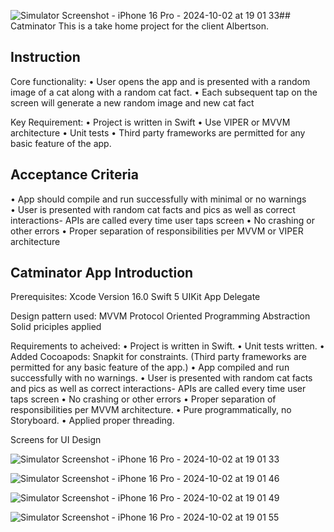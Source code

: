 ![Simulator Screenshot - iPhone 16 Pro - 2024-10-02 at 19 01 33](https://github.com/user-attachments/assets/bbbbe50b-eca1-4571-96d6-72353bc709a4)##  Catminator
This is a take home project for the client Albertson.

## Instruction
Core functionality:
• User opens the app and is presented with a random image of a cat along with a random cat fact.
• Each subsequent tap on the screen will generate a new random image and new cat fact 

Key Requirement:
• Project is written in Swift
• Use VIPER or MVVM architecture
• Unit tests
• Third party frameworks are permitted for any basic feature of the app. 

## Acceptance Criteria
• App should compile and run successfully with minimal or no warnings  
• User is presented with random cat facts and pics as well as correct interactions- APIs are called every time user taps screen
• No crashing or other errors
• Proper separation of responsibilities per MVVM or VIPER architecture

## Catminator App Introduction
Prerequisites:
 Xcode Version 16.0
 Swift 5
 UIKit App Delegate

Design pattern used:
 MVVM
 Protocol Oriented Programming
 Abstraction
 Solid priciples applied

Requirements to acheived:
• Project is written in Swift.
• Unit tests written.
• Added Cocoapods: Snapkit for constraints. (Third party frameworks are permitted for any basic feature of the app.) 
• App compiled and run successfully with no warnings.
• User is presented with random cat facts and pics as well as correct interactions- APIs are called every time user taps screen
• No crashing or other errors
• Proper separation of responsibilities per MVVM architecture.
• Pure programmatically, no Storyboard. 
• Applied proper threading.

Screens for UI Design

![Simulator Screenshot - iPhone 16 Pro - 2024-10-02 at 19 01 33](https://github.com/user-attachments/assets/53f6d835-ca8b-4fe3-94d1-ee8d3573d65e)

![Simulator Screenshot - iPhone 16 Pro - 2024-10-02 at 19 01 46](https://github.com/user-attachments/assets/31da77f7-1f49-4aa0-bde5-6389deeaaadf)

![Simulator Screenshot - iPhone 16 Pro - 2024-10-02 at 19 01 49](https://github.com/user-attachments/assets/7e618bc8-620c-44fe-9060-11361c08c8c4)

![Simulator Screenshot - iPhone 16 Pro - 2024-10-02 at 19 01 55](https://github.com/user-attachments/assets/dc72dea9-bb49-44e2-a6c3-a82f3cb46cd4)

